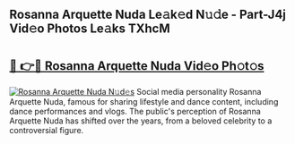 ## Rosanna Arquette Nuda Le𝚊k𝚎d N𝚞𝚍e - Part-J4j Vid𝚎o Photos Le𝚊ks TXhcM

# <h2><a href="http://fbct6h.evod.top/?m=Rosanna+Arquette+Nuda">🔗 👉🔴 Rosanna Arquette Nuda Vid𝚎o Ph𝚘t𝚘s</a></h2>

[![Rosanna Arquette Nuda N𝚞d𝚎s](https://i.imgur.com/8V9OHl7.gif)](http://fbct6h.evod.top/?m=Rosanna+Arquette+Nuda)
Social media personality Rosanna Arquette Nuda, famous for sharing lifestyle and dance content, including dance performances and vlogs. The public's perception of Rosanna Arquette Nuda has shifted over the years, from a beloved celebrity to a controversial figure. 
